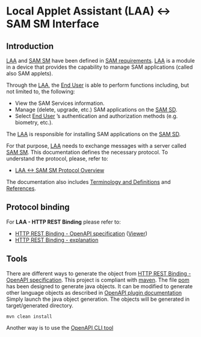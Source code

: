 Local Applet Assistant (LAA) <-> SAM SM Interface
========

Introduction
------------
[LAA](doc/LAA__Terminology_And_Definitions.md#LAA) and [SAM SM](doc/LAA__Terminology_And_Definitions.md#SAMSM) have been defined in [SAM requirements](doc/LAA__References.md#SAMREQ).
[LAA](doc/LAA__Terminology_And_Definitions.md#LAA) is a module in a device that provides the capability to manage SAM applications (called also SAM applets). 

Through the [LAA](doc/LAA__Terminology_And_Definitions.md#LAA), the [End User](LAA__Terminology_And_Definitions.md#EU)  is able to perform functions including, but not limited to, the following:
* View the SAM Services information.
* Manage (delete, upgrade, etc.) SAM applications on the [SAM SD](doc/LAA__Terminology_And_Definitions.md#SAMSD).
* Select [End User](LAA__Terminology_And_Definitions.md#EU) ’s authentication and authorization methods (e.g. biometry, etc.).

The [LAA](doc/LAA__Terminology_And_Definitions.md#LAA) is responsible for installing SAM applications on the [SAM SD](doc/LAA__Terminology_And_Definitions.md#SAMSD). 

For that purpose, [LAA](doc/LAA__Terminology_And_Definitions.md#LAA) needs to exchange messages with a server called [SAM SM](doc/LAA__Terminology_And_Definitions.md#SAMSM). This documentation defines the necessary protocol. To understand the protocol, please, refer to:

* [LAA <-> SAM SM Protocol Overview](doc/LAA__Overview.md)

The documentation also includes [Terminology and Definitions](doc/LAA__Terminology_And_Definitions.md) and
[References](doc/LAA__References.md).

Protocol binding
----------------

For **LAA - HTTP REST Binding** please refer to:

* [HTTP REST Binding - OpenAPI specification](spec/laa.yaml) ([Viewer](https://gaelrgerard.github.io/laa/))
* [HTTP REST Binding - explanation](doc/LAA__HTTP_REST_Binding.md)

Tools
----------------

There are different ways to generate the object from [HTTP REST Binding - OpenAPI specification](spec/laa.yaml).
This project is compliant with [maven](https://maven.apache.org/). The file [pom](pom.xml) has been designed to generate java objects. 
It can be modified to generate other language objects as described in [OpenAPI plugin documentation](https://openapi-generator.tech/docs/plugins/)
Simply launch the java object generation. The objects will be generated in target/generated directory.     
```batch
mvn clean install
```

Another way is to use the [OpenAPI CLI tool](https://openapi-generator.tech/docs/installation)